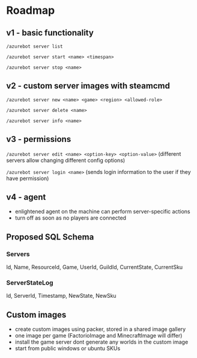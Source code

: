 # Roadmap

## v1 - basic functionality
`/azurebot server list`

`/azurebot server start <name> <timespan>`

`/azurebot server stop <name>`

## v2 - custom server images with steamcmd
`/azurebot server new <name> <game> <region> <allowed-role>`

`/azurebot server delete <name>`

`/azurebot server info <name>`

## v3 - permissions
`/azurebot server edit <name> <option-key> <option-value>` (different servers allow changing different config options)

`/azurebot server login <name>` (sends login information to the user if they have permission)

## v4 - agent
- enlightened agent on the machine can perform server-specific actions
- turn off as soon as no players are connected



## Proposed SQL Schema
### Servers
Id, Name, ResourceId, Game, UserId, GuildId, CurrentState, CurrentSku

### ServerStateLog
Id, ServerId, Timestamp, NewState, NewSku



## Custom images
- create custom images using packer, stored in a shared image gallery
- one image per game (FactorioImage and MinecraftImage will differ)
- install the game server dont generate any worlds in the custom image
- start from public windows or ubuntu SKUs
